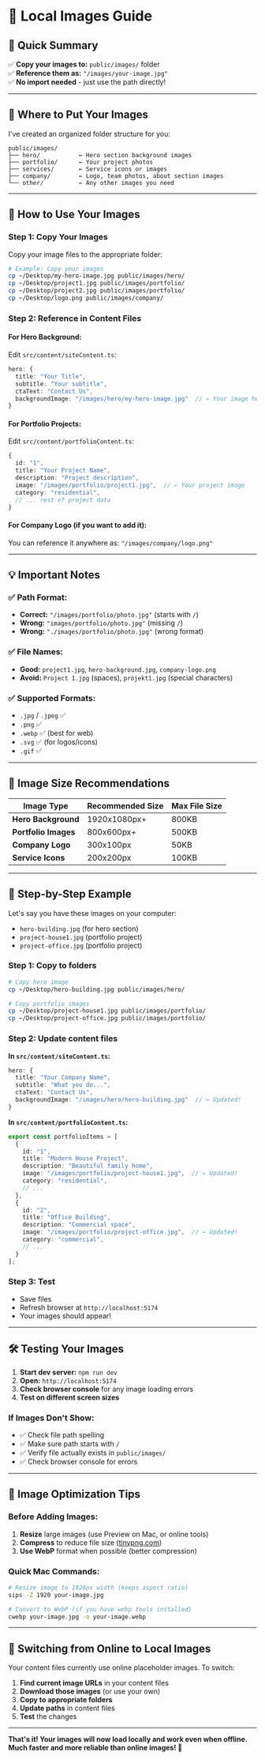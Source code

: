 # 📸 Local Images Guide

## 🎯 **Quick Summary**

✅ **Copy your images to:** `public/images/` folder  
✅ **Reference them as:** `"/images/your-image.jpg"`  
✅ **No import needed** - just use the path directly!

---

## 📁 **Where to Put Your Images**

I've created an organized folder structure for you:

```
public/images/
├── hero/           ← Hero section background images
├── portfolio/      ← Your project photos
├── services/       ← Service icons or images
├── company/        ← Logo, team photos, about section images
└── other/          ← Any other images you need
```

---

## 🔧 **How to Use Your Images**

### **Step 1: Copy Your Images**

Copy your image files to the appropriate folder:

```bash
# Example: Copy your images
cp ~/Desktop/my-hero-image.jpg public/images/hero/
cp ~/Desktop/project1.jpg public/images/portfolio/
cp ~/Desktop/project2.jpg public/images/portfolio/
cp ~/Desktop/logo.png public/images/company/
```

### **Step 2: Reference in Content Files**

#### **For Hero Background:**
Edit `src/content/siteContent.ts`:
```typescript
hero: {
  title: "Your Title",
  subtitle: "Your subtitle",
  ctaText: "Contact Us",
  backgroundImage: "/images/hero/my-hero-image.jpg"  // ← Your image here
}
```

#### **For Portfolio Projects:**
Edit `src/content/portfolioContent.ts`:
```typescript
{
  id: "1",
  title: "Your Project Name",
  description: "Project description",
  image: "/images/portfolio/project1.jpg",  // ← Your project image
  category: "residential",
  // ... rest of project data
}
```

#### **For Company Logo (if you want to add it):**
You can reference it anywhere as: `"/images/company/logo.png"`

---

## 💡 **Important Notes**

### **✅ Path Format:**
- **Correct:** `"/images/portfolio/photo.jpg"` (starts with `/`)
- **Wrong:** `"images/portfolio/photo.jpg"` (missing `/`)
- **Wrong:** `"./images/portfolio/photo.jpg"` (wrong format)

### **✅ File Names:**
- **Good:** `project1.jpg`, `hero-background.jpg`, `company-logo.png`
- **Avoid:** `Project 1.jpg` (spaces), `prójekt1.jpg` (special characters)

### **✅ Supported Formats:**
- `.jpg` / `.jpeg` ✅
- `.png` ✅  
- `.webp` ✅ (best for web)
- `.svg` ✅ (for logos/icons)
- `.gif` ✅

---

## 🎨 **Image Size Recommendations**

| Image Type | Recommended Size | Max File Size |
|------------|------------------|---------------|
| **Hero Background** | 1920x1080px+ | 800KB |
| **Portfolio Images** | 800x600px+ | 500KB |
| **Company Logo** | 300x100px | 50KB |
| **Service Icons** | 200x200px | 100KB |

---

## 🚀 **Step-by-Step Example**

Let's say you have these images on your computer:
- `hero-building.jpg` (for hero section)
- `project-house1.jpg` (portfolio project)
- `project-office.jpg` (portfolio project)

### **Step 1:** Copy to folders
```bash
# Copy hero image
cp ~/Desktop/hero-building.jpg public/images/hero/

# Copy portfolio images  
cp ~/Desktop/project-house1.jpg public/images/portfolio/
cp ~/Desktop/project-office.jpg public/images/portfolio/
```

### **Step 2:** Update content files

**In `src/content/siteContent.ts`:**
```typescript
hero: {
  title: "Your Company Name",
  subtitle: "What you do...",
  ctaText: "Contact Us",
  backgroundImage: "/images/hero/hero-building.jpg"  // ← Updated!
}
```

**In `src/content/portfolioContent.ts`:**
```typescript
export const portfolioItems = [
  {
    id: "1",
    title: "Modern House Project",
    description: "Beautiful family home",
    image: "/images/portfolio/project-house1.jpg",  // ← Updated!
    category: "residential",
    // ...
  },
  {
    id: "2", 
    title: "Office Building",
    description: "Commercial space",
    image: "/images/portfolio/project-office.jpg",  // ← Updated!
    category: "commercial",
    // ...
  }
];
```

### **Step 3:** Test
- Save files
- Refresh browser at `http://localhost:5174`
- Your images should appear!

---

## 🛠️ **Testing Your Images**

1. **Start dev server:** `npm run dev`
2. **Open:** `http://localhost:5174`
3. **Check browser console** for any image loading errors
4. **Test on different screen sizes**

### **If Images Don't Show:**
- ✅ Check file path spelling
- ✅ Make sure path starts with `/`
- ✅ Verify file actually exists in `public/images/`
- ✅ Check browser console for errors

---

## 📱 **Image Optimization Tips**

### **Before Adding Images:**
1. **Resize** large images (use Preview on Mac, or online tools)
2. **Compress** to reduce file size ([tinypng.com](https://tinypng.com))
3. **Use WebP** format when possible (better compression)

### **Quick Mac Commands:**
```bash
# Resize image to 1920px width (keeps aspect ratio)
sips -Z 1920 your-image.jpg

# Convert to WebP (if you have webp tools installed)
cwebp your-image.jpg -o your-image.webp
```

---

## 🔄 **Switching from Online to Local Images**

Your content files currently use online placeholder images. To switch:

1. **Find current image URLs** in your content files
2. **Download those images** (or use your own)
3. **Copy to appropriate folders**
4. **Update paths** in content files
5. **Test** the changes

---

**That's it! Your images will now load locally and work even when offline. Much faster and more reliable than online images! 🚀**
